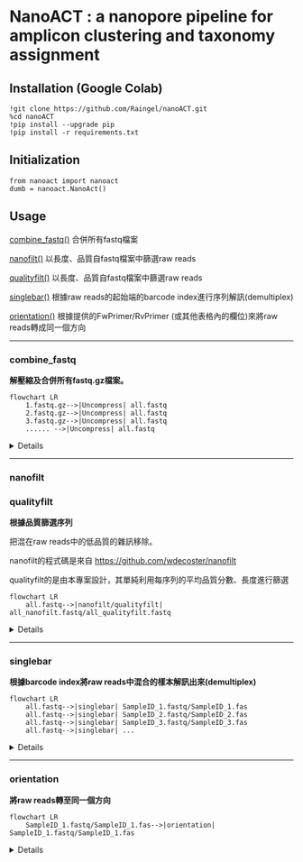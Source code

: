 
# NanoACT : a nanopore pipeline for amplicon clustering and taxonomy assignment

## Installation (Google Colab)

    !git clone https://github.com/Raingel/nanoACT.git 
    %cd nanoACT 
    !pip install --upgrade pip 
    !pip install -r requirements.txt

## Initialization

    from nanoact import nanoact
    dumb = nanoact.NanoAct()



## Usage
[combine_fastq()](#combine_fastq) 合併所有fastq檔案

[nanofilt()](#nanofilt) 以長度、品質自fastq檔案中篩選raw reads

[qualityfilt()](#qualityfilt) 以長度、品質自fastq檔案中篩選raw reads

[singlebar()](#singlebar) 根據raw reads的起始端的barcode index進行序列解訊(demultiplex)

[orientation()](#orientation) 根據提供的FwPrimer/RvPrimer (或其他表格內的欄位)來將raw reads轉成同一個方向

---
### combine_fastq
**解壓縮及合併所有fastq.gz檔案。**
```mermaid
flowchart LR
    1.fastq.gz-->|Uncompress| all.fastq
    2.fastq.gz-->|Uncompress| all.fastq
    3.fastq.gz-->|Uncompress| all.fastq
    ...... -->|Uncompress| all.fastq
```
<details>
 大部分basecalling軟體會產生許多fastq.gz檔案，本功能可以將所有fastq.gz檔案合併成一個fastq檔案。<br>

	all_fastq = dumb.combine_fastq(
					src = "./bonito", 
					des = "./des/", 
					name = "all.fastq" 
				)
</details>
    
---
### nanofilt
### qualityfilt
**根據品質篩選序列**

把混在raw reads中的低品質的雜訊移除。

nanofilt的程式碼是來自 https://github.com/wdecoster/nanofilt

qualityfilt的是由本專案設計，其單純利用每序列的平均品質分數、長度進行篩選

```mermaid
flowchart LR
    all.fastq-->|nanofilt/qualityfilt| all_nanofilt.fastq/all_qualityfilt.fastq
```
<details> 
	
	all_fastq = dumb.nanofilt(src = '/content/all.fastq',
                           des = '/content/drive/MyDrive/Data/2023-000006/1_nanoflit/',
                           name = 'all_nanofilt.fastq',
                           NANOFILT_QSCORE = 9,  #recommended 7-9 
                           NANOFILT_MIN_LEN = 400, #depends on the length of your reads 
                           NANOFILT_MAX_LEN = 7000 #depends on the length of your reads
                           )
			   
	fastq_nano = dumb.qualityfilt(src = '/content/all.fastq',
                           des = '/content/drive/MyDrive/Data/2023-000006/1_nanoflit/',
                           name = 'all_qualityfilt.fastq',
                           QSCORE = 9,  #recommended 7-9
                           MIN_LEN = 400, #depends on the length of your reads 
                           MAX_LEN = 7000 #depends on the length of your reads
			   )
</details>


---
### singlebar
**根據barcode index將raw reads中混合的樣本解訊出來(demultiplex)**

```mermaid
flowchart LR
	all.fastq-->|singlebar| SampleID_1.fastq/SampleID_1.fas
	all.fastq-->|singlebar| SampleID_2.fastq/SampleID_2.fas
	all.fastq-->|singlebar| SampleID_3.fastq/SampleID_3.fas
	all.fastq-->|singlebar| ...
```

<details> 
	
	demultiplex = dumb.singlebar(
 				      #src: 輸入檔案，通常是經過qualityfilt處理的raw reads
		 		    src = '/content/all.fastq',  
	 			      #des: 一個資料夾，程式會在該資料夾中輸出以SampleID為檔名的fastq檔案或是fasta檔案（由output_format決定），例如 SampleID.fastq
		                    des = '/content/drive/MyDrive/Data/2023-000006/2_singlebar/',  
		        	      #BARCODE_INDEX_FILE: barcode資料表，可以是csv或是tsv檔案，例如 barcode.csv。必須包含SampleID, FwIndex, RvAnchor，ExpectedLength四個欄位。
		                    BARCODE_INDEX_FILE="/content/drive/MyDrive/Data/2023-000006/230428.csv", 
		      		      #mismatch_ratio_f: FwIndex容許的錯誤率，預設為0.15。例如barcode長度為20bp，則容許0.15*20=3bp的錯誤(edit distance)。:
				    mismatch_ratio_f = 0.15, 
				      #mismatch_ratio_r: RvAnchor容許的錯誤率，預設為0.15。
				    mismatch_ratio_r = 0.15, 
			              #expected_length_variation: 預期的read長度變異，預設為0.3。例如預期的read長度為300bp，則容許0.3*300=90bp的變異。
		                    expected_length_variation = 0.3, 
		                      #search_range: 搜尋barcode的範圍，預設為150bp。代表搜尋範圍為前150bp和後150bp。
		                    search_range=150,
		                      #input_format: 輸入檔案的格式，預設為fastq。可以是fasta或fastq
		                    input_format = "fastq",
		                      #output_format: 輸出檔案的格式，預設為both。可以是fastq或是fasta。both代表同時輸出fastq和fasta。
		                    output_format = "both",
                    )
</details> 

---
### orientation
**將raw reads轉至同一個方向**

```mermaid
flowchart LR
	SampleID_1.fastq/SampleID_1.fas-->|orientation| SampleID_1.fastq/SampleID_1.fas
```

<details> 
	#取出raw reads的前search_range長度的序列。並將其分別與FwPrimer及RvPrimer做align。若與FwPrimer較相近則代表此read為正股，反之則為反股
	orientation = dumb.orientation(
 				      #src: 輸入檔案，通常是經過qualityfilt處理的raw reads
		 		    src='/content/drive/MyDrive/Data/2023-000003/2_Singlebar_dumb/',  
	 			      #des: 一個資料夾，程式會在該資料夾中輸出以SampleID為檔名的fastq檔案或是fasta檔案（由output_format決定），例如 SampleID.fastq
		                    des='/content/drive/MyDrive/Data/2023-000003/3_Orientation_dumb/',  
		        	      #BARCODE_INDEX_FILE: barcode資料表，可以是csv或是tsv檔案，例如 barcode.csv
		                    BARCODE_INDEX_FILE="/content/drive/MyDrive/Data/2023-000006/230428.csv",
		                      #FwPrimer: 正股序列的欄位名稱，預設為"FwPrimer"
		                    FwPrimer = "FwPrimer",
		      		      #RvPrimer: 反股序列的欄位名稱，預設為"RvPrimer"
		                    RvPrimer = "RvPrimer",
		      		      #search_range: 搜尋FwPrimer/RvPrimer的範圍，預設為200bp。代表搜尋範圍前200bp。
		                    search_range=150,
		                      #input_format: 輸入檔案的格式，預設為fastq。可以是fasta或fastq
		                    input_format = "fastq",
		                      #output_format: 輸出檔案的格式，預設為both。可以是fastq或是fasta。both代表同時輸出fastq和fasta。
		                    output_format = "both",
                    )
</details> 


